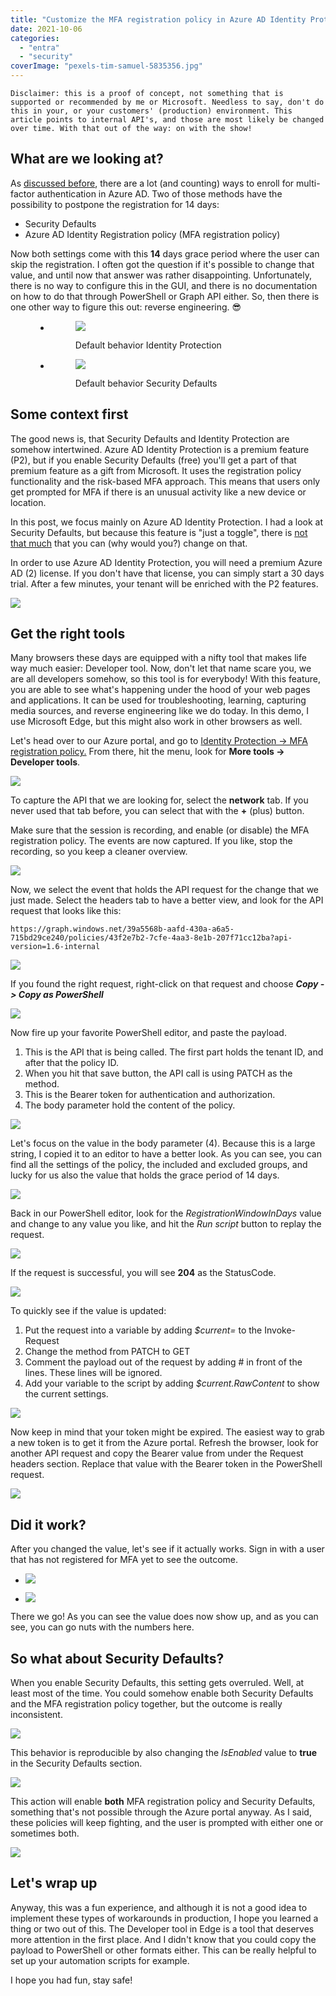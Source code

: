 ```yaml
---
title: "Customize the MFA registration policy in Azure AD Identity Protection"
date: 2021-10-06
categories: 
  - "entra"
  - "security"
coverImage: "pexels-tim-samuel-5835356.jpg"
---
```


```
Disclaimer: this is a proof of concept, not something that is supported or recommended by me or Microsoft. Needless to say, don't do this in your, or your customers' (production) environment. This article points to internal API's, and those are most likely be changed over time. With that out of the way: on with the show! 
```

## What are we looking at?

As [discussed before](https://janbakker.tech/getting-everyone-enrolled-for-azure-mfa-and-sspr-how-hard-can-it-be/), there are a lot (and counting) ways to enroll for multi-factor authentication in Azure AD. Two of those methods have the possibility to postpone the registration for 14 days:

- Security Defaults
- Azure AD Identity Registration policy (MFA registration policy)

Now both settings come with this **14** days grace period where the user can skip the registration. I often got the question if it's possible to change that value, and until now that answer was rather disappointing. Unfortunately, there is no way to configure this in the GUI, and there is no documentation on how to do that through PowerShell or Graph API either. So, then there is one other way to figure this out: reverse engineering. 😎

<figure>

- <figure>
    
    ![](/assets/images/image-7.png)
    
    <figcaption>
    
    Default behavior Identity Protection
    
    </figcaption>
    
    </figure>
    
- <figure>
    
    ![](/assets/images/1633455721.png)
    
    <figcaption>
    
    Default behavior Security Defaults
    
    </figcaption>
    
    </figure>
    

</figure>

## Some context first

The good news is, that Security Defaults and Identity Protection are somehow intertwined. Azure AD Identity Protection is a premium feature (P2), but if you enable Security Defaults (free) you'll get a part of that premium feature as a gift from Microsoft. It uses the registration policy functionality and the risk-based MFA approach. This means that users only get prompted for MFA if there is an unusual activity like a new device or location.

In this post, we focus mainly on Azure AD Identity Protection. I had a look at Security Defaults, but because this feature is "just a toggle", there is [not that much](https://docs.microsoft.com/en-us/graph/api/identitysecuritydefaultsenforcementpolicy-update?view=graph-rest-1.0&tabs=http) that you can (why would you?) change on that.

In order to use Azure AD Identity Protection, you will need a premium Azure AD (2) license. If you don't have that license, you can simply start a 30 days trial. After a few minutes, your tenant will be enriched with the P2 features.

![](/assets/images/image-11.png)

## Get the right tools

Many browsers these days are equipped with a nifty tool that makes life way much easier: Developer tool. Now, don't let that name scare you, we are all developers somehow, so this tool is for everybody! With this feature, you are able to see what's happening under the hood of your web pages and applications. It can be used for troubleshooting, learning, capturing media sources, and reverse engineering like we do today. In this demo, I use Microsoft Edge, but this might also work in other browsers as well.

Let's head over to our Azure portal, and go to [Identity Protection -> MFA registration policy.](https://portal.azure.com/#blade/Microsoft_AAD_IAM/IdentityProtectionMenuBlade/MfaPolicy) From there, hit the menu, look for **More tools -> Developer tools**.

![](/assets/images/image-8.png)

To capture the API that we are looking for, select the **network** tab. If you never used that tab before, you can select that with the **+** (plus) button.

Make sure that the session is recording, and enable (or disable) the MFA registration policy. The events are now captured. If you like, stop the recording, so you keep a cleaner overview.

![](/assets/images/image-9.png)

Now, we select the event that holds the API request for the change that we just made. Select the headers tab to have a better view, and look for the API request that looks like this:

```
https://graph.windows.net/39a5568b-aafd-430a-a6a5-715bd29ce240/policies/43f2e7b2-7cfe-4aa3-8e1b-207f71cc12ba?api-version=1.6-internal
```

![](/assets/images/image-12.png)

If you found the right request, right-click on that request and choose **_Copy -> Copy as PowerShell_**

![](/assets/images/image-13.png)

Now fire up your favorite PowerShell editor, and paste the payload.

1. This is the API that is being called. The first part holds the tenant ID, and after that the policy ID.
2. When you hit that save button, the API call is using PATCH as the method.
3. This is the Bearer token for authentication and authorization.
4. The body parameter hold the content of the policy.

![](/assets/images/image-14.png)

Let's focus on the value in the body parameter (4). Because this is a large string, I copied it to an editor to have a better look. As you can see, you can find all the settings of the policy, the included and excluded groups, and lucky for us also the value that holds the grace period of 14 days.

![](/assets/images/image-15.png)

Back in our PowerShell editor, look for the _RegistrationWindowInDays_ value and change to any value you like, and hit the _Run script_ button to replay the request.

![](/assets/images/image-16.png)

If the request is successful, you will see **204** as the StatusCode.

![](/assets/images/image-18.png)

To quickly see if the value is updated:

1. Put the request into a variable by adding _$current=_ to the Invoke-Request
2. Change the method from PATCH to GET
3. Comment the payload out of the request by adding # in front of the lines. These lines will be ignored.
4. Add your variable to the script by adding _$current.RawContent_ to show the current settings.

![](/assets/images/image-19.png)

Now keep in mind that your token might be expired. The easiest way to grab a new token is to get it from the Azure portal. Refresh the browser, look for another API request and copy the Bearer value from under the Request headers section. Replace that value with the Bearer token in the PowerShell request.

![](/assets/images/image-17-1024x537.png)

## Did it work?

After you changed the value, let's see if it actually works. Sign in with a user that has not registered for MFA yet to see the outcome.

- ![](/assets/images/image-20.png)
    
- ![](/assets/images/1633500354.png)
    

There we go! As you can see the value does now show up, and as you can see, you can go nuts with the numbers here.

## So what about Security Defaults?

When you enable Security Defaults, this setting gets overruled. Well, at least most of the time. You could somehow enable both Security Defaults and the MFA registration policy together, but the outcome is really inconsistent.

![](/assets/images/image-21.png)

This behavior is reproducible by also changing the _IsEnabled_ value to **true** in the Security Defaults section.

![](/assets/images/image-22.png)

This action will enable **both** MFA registration policy and Security Defaults, something that's not possible through the Azure portal anyway. As I said, these policies will keep fighting, and the user is prompted with either one or sometimes both.

![](/assets/images/image-24.png)

## Let's wrap up

Anyway, this was a fun experience, and although it is not a good idea to implement these types of workarounds in production, I hope you learned a thing or two out of this. The Developer tool in Edge is a tool that deserves more attention in the first place. And I didn't know that you could copy the payload to PowerShell or other formats either. This can be really helpful to set up your automation scripts for example.

I hope you had fun, stay safe!
